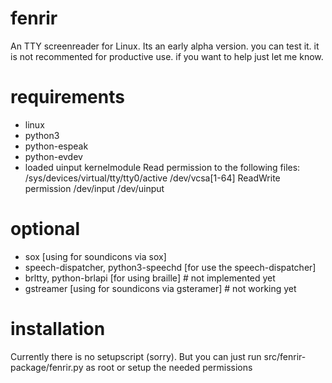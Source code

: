 # fenrir
An TTY screenreader for Linux. Its an early alpha version. you can test it. it is not recommented for productive use. if you want to help just let me know. 

# requirements
- linux
- python3
- python-espeak
- python-evdev
- loaded uinput kernelmodule
Read permission to the following files:
/sys/devices/virtual/tty/tty0/active
/dev/vcsa[1-64]
ReadWrite permission 
/dev/input
/dev/uinput

# optional 
- sox [using for soundicons via sox]
- speech-dispatcher, python3-speechd [for use the speech-dispatcher]
- brltty, python-brlapi [for using braille] # not implemented yet
- gstreamer [using for soundicons via gsteramer] # not working yet

# installation
Currently there is no setupscript (sorry). But you can just run src/fenrir-package/fenrir.py as root or setup the needed permissions




